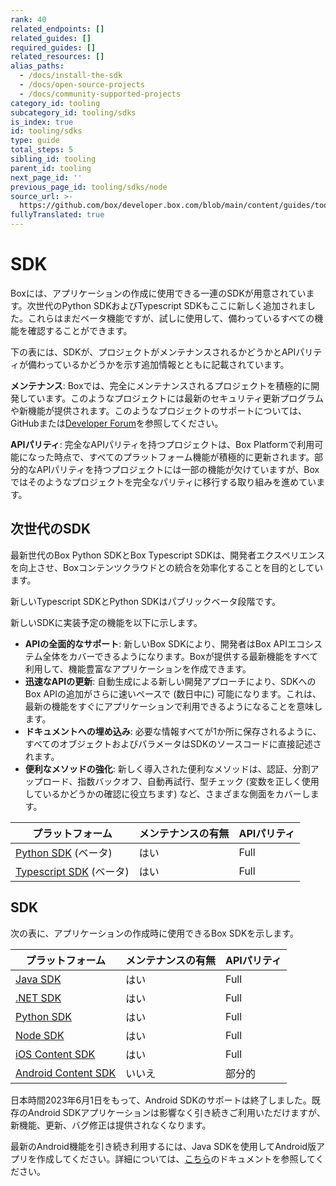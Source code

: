 ```yaml
---
rank: 40
related_endpoints: []
related_guides: []
required_guides: []
related_resources: []
alias_paths:
  - /docs/install-the-sdk
  - /docs/open-source-projects
  - /docs/community-supported-projects
category_id: tooling
subcategory_id: tooling/sdks
is_index: true
id: tooling/sdks
type: guide
total_steps: 5
sibling_id: tooling
parent_id: tooling
next_page_id: ''
previous_page_id: tooling/sdks/node
source_url: >-
  https://github.com/box/developer.box.com/blob/main/content/guides/tooling/sdks/index.md
fullyTranslated: true
---
```

# SDK

Boxには、アプリケーションの作成に使用できる一連のSDKが用意されています。次世代のPython SDKおよびTypescript SDKもここに新しく追加されました。これらはまだベータ機能ですが、試しに使用して、備わっているすべての機能を確認することができます。

<Message type="notice">

下の表には、SDKが、プロジェクトがメンテナンスされるかどうかとAPIパリティが備わっているかどうかを示す追加情報とともに記載されています。

**メンテナンス**: Boxでは、完全にメンテナンスされるプロジェクトを積極的に開発しています。このようなプロジェクトには最新のセキュリティ更新プログラムや新機能が提供されます。このようなプロジェクトのサポートについては、GitHubまたは[Developer Forum][forum]を参照してください。

**APIパリティ**: 完全なAPIパリティを持つプロジェクトは、Box Platformで利用可能になった時点で、すべてのプラットフォーム機能が積極的に更新されます。部分的なAPIパリティを持つプロジェクトには一部の機能が欠けていますが、Boxではそのようなプロジェクトを完全なパリティに移行する取り組みを進めています。

</Message>

## 次世代のSDK

最新世代のBox Python SDKとBox Typescript SDKは、開発者エクスペリエンスを向上させ、Boxコンテンツクラウドとの統合を効率化することを目的としています。

<Message type="notice">

新しいTypescript SDKとPython SDKはパブリックベータ段階です。

</Message>

新しいSDKに実装予定の機能を以下に示します。

* **APIの全面的なサポート**: 新しいBox SDKにより、開発者はBox APIエコシステム全体をカバーできるようになります。Boxが提供する最新機能をすべて利用して、機能豊富なアプリケーションを作成できます。
* **迅速なAPIの更新**: 自動生成による新しい開発アプローチにより、SDKへのBox APIの追加がさらに速いペースで (数日中に) 可能になります。これは、最新の機能をすぐにアプリケーションで利用できるようになることを意味します。
* **ドキュメントへの埋め込み**: 必要な情報すべてが1か所に保存されるように、すべてのオブジェクトおよびパラメータはSDKのソースコードに直接記述されます。
* **便利なメソッドの強化**: 新しく導入された便利なメソッドは、認証、分割アップロード、指数バックオフ、自動再試行、型チェック (変数を正しく使用しているかどうかの確認に役立ちます) など、さまざまな側面をカバーします。

| プラットフォーム                         | メンテナンスの有無 | APIパリティ |
| -------------------------------- | --------- | ------- |
| [Python SDK][pythongensdk] (ベータ) | はい        | Full    |
| [Typescript SDK][tsgensdk] (ベータ) | はい        | Full    |

## SDK

次の表に、アプリケーションの作成時に使用できるBox SDKを示します。

| プラットフォーム                          | メンテナンスの有無 | APIパリティ |
| --------------------------------- | --------- | ------- |
| [Java SDK][javasdk]               | はい        | Full    |
| [.NET SDK][dotnetsdk]             | はい        | Full    |
| [Python SDK][pythonsdk]           | はい        | Full    |
| [Node SDK][nodesdk]               | はい        | Full    |
| [iOS Content SDK][iossdk]         | はい        | Full    |
| [Android Content SDK][androidsdk] | いいえ       | 部分的     |

<Message type="warning">

日本時間2023年6月1日をもって、Android SDKのサポートは終了しました。既存のAndroid SDKアプリケーションは影響なく引き続きご利用いただけますが、新機能、更新、バグ修正は提供されなくなります。

最新のAndroid機能を引き続き利用するには、Java SDKを使用してAndroid版アプリを作成してください。詳細については、[こちら][android-docs]のドキュメントを参照してください。

</Message>

<!-- i18n-enable localize-links -->

[javasdk]: https://github.com/box/box-java-sdk

[dotnetsdk]: https://github.com/box/box-windows-sdk-v2

[pythonsdk]: https://github.com/box/box-python-sdk

[nodesdk]: https://github.com/box/box-node-sdk

[iossdk]: https://github.com/box/box-ios-sdk

[androidsdk]: https://github.com/box/box-android-sdk

[pythongensdk]: https://github.com/box/box-python-sdk-gen

[tsgensdk]: https://github.com/box/box-typescript-sdk-gen

[android-docs]: https://github.com/box/box-java-sdk/blob/main/doc/android.md

[forum]: https://support.box.com/hc/ja/community/topics/360001932973-Platform-and-Developer-Forum

<!-- i18n-disable localize-links -->
